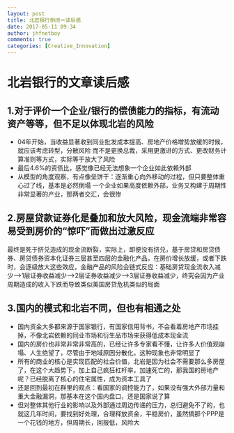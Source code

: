 ```yaml
---
layout: post
title: 北岩银行倒闭＝读后感
date: 2017-05-11 09:34
author: jhfnetboy
comments: true
categories: [Creative_Innovation]
---
```

# 北岩银行的文章读后感
## 1.对于评价一个企业/银行的偿债能力的指标，有流动资产等等，但不足以体现北岩的风险
+ 04年开始，当收益显著收到同业批发成本提高、房地产价格增势放缓的时候，就应该考虑转型，分散风险
而不是更换总裁，采用更激进的方式、更改财务计算准则等方式，实际等于放大了风险
+ 最后4.6%的资债比，感觉像已经无法想象一个企业如此依赖外部
+ 从模型的角度观察，有点像垒饼干：逐渐重心向外移动的过程，但只要整体重心过了线，基本是必然倒塌
一个企业如果高度依赖外部，业务又构建于周期性非常显著的产业，那两者交汇，会很惨

## 2.房屋贷款证券化是叠加和放大风险，现金流端非常容易受到房价的“惊吓”而做出过激反应
最终是死于挤兑造成的现金流断裂，实际上，即便没有挤兑，基于房贷和房贷债券、房贷债券资本化证券三层甚至四层的金融化产品，在房价增长放缓，或者下跌时，会逐级放大这些效应，金融产品的风险会链式反应：基础房贷现金流收入减少-->1层证券收益减少-->2层证券收益减少-->3层证券收益减少，终究会因为产业周期造成的收入下跌而导致类似美国房贷危机类似的局面

## 3.国内的模式和北岩不同，但也有相通之处
+ 国内资金大多都来源于国家银行，有国家信用背书，不会看着房地产市场挂掉，不像北岩依赖的同业市场和衍生品市场来获得低成本现金流
+ 国内的房价也非常非常非常高的，已经让许多专家看不懂，让许多人价值观崩塌、人生绝望了，尽管由于地域原因分散化，这种现象也非常明显了
+ 所有的商业的核心是实现匹配的社会价值，北岩是因为社会不需要那么多房屋了，在这个大趋势下，加上自己疯狂杠杆率，加速死亡的，那我国的房地产呢？已经脱离了核心的住宅属性，成为资本工具了
+ 还是回到最初在群里的观点：看国家的调控能力了，如果没有强大外部力量和重大金融漏洞，那基本在这个国内盘口，还是国家说了算
+ 但对整体其他行业的影响以及外部通过周边传递的压力，总归避免不了的，也就这几年时间，要找到好处理，合理释放资金，平稳房价，虽然搞那个PPP是一个花钱的地方，但周期长，回报低，风险大

